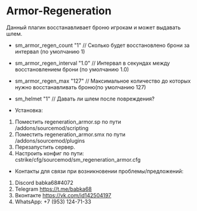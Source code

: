# Armor-Regeneration
Данный плагин восстанавливает броню игрокам и может выдавать шлем.

- sm_armor_regen_count "1" // Сколько будет восстановлено брони за интервал (по умолчанию 1)
- sm_armor_regen_interval "1.0"  // Интервал в секундах между восстановлением брони (по умолчанию 1.0)
- sm_armor_regen_max "127" // Максимальное количество до которых нужно восстанавливать броню(по умолчанию 127)
- sm_helmet "1" // Давать ли шлем после повреждения?

- Установка:

1. Поместить regeneration_armor.sp по пути /addons/sourcemod/scripting
2. Поместить regeneration_armor.smx по пути /addons/sourcemod/plugins
3. Перезапустить сервер.
4. Настроить конфиг по пути: cstrike/cfg/sourcemod/sm_regeneration_armor.cfg

- Контакты для связи при возникновении проблемы/предложений:

1. Discord babka68#4072
2. Telegram https://t.me/babka68
3. Вконтакте https://vk.com/id142504197
4. WhatsApp: +7 (953) 124-71-33
